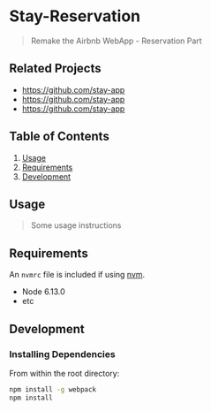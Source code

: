 # Stay-Reservation

> Remake the Airbnb WebApp - Reservation Part

## Related Projects

  - https://github.com/stay-app
  - https://github.com/stay-app
  - https://github.com/stay-app

## Table of Contents

1. [Usage](#Usage)
1. [Requirements](#requirements)
1. [Development](#development)

## Usage

> Some usage instructions

## Requirements

An `nvmrc` file is included if using [nvm](https://github.com/creationix/nvm).

- Node 6.13.0
- etc

## Development

### Installing Dependencies

From within the root directory:

```sh
npm install -g webpack
npm install
```

